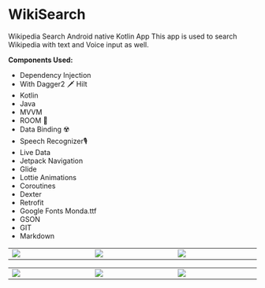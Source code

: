 # WikiSearch

Wikipedia Search Android native Kotlin App
This app is used to search Wikipedia with text and Voice input as well.

 **Components Used:**   
 - Dependency Injection
 - With Dagger2 🗡️ Hilt
 - Kotlin 
 - Java
 - MVVM
 - ROOM 🕋
 - Data Binding ☢️ 
 - Speech Recognizer🎙️
 - Live Data   
 - Jetpack Navigation    
 - Glide   
 - Lottie Animations
 - Coroutines   
 - Dexter    
 - Retrofit 
 - Google Fonts Monda.ttf
 - GSON
 - GIT
 - Markdown 
 
 <table style="width:100%; border:0px">
  <tr>
    <td WIDTH=300 ><img src="https://github.com/MayankChowdhary/WikiSearch/blob/main/screenshots/Screenshot51.gif" >
</td>
    <td WIDTH=300 ><img src="https://github.com/MayankChowdhary/WikiSearch/blob/main/screenshots/Screenshot41.jpg" >
</td>
    <td WIDTH=300 ><img src="https://github.com/MayankChowdhary/WikiSearch/blob/main/screenshots/Screenshot11.jpg" >
</td>
</tr>
</table>

 <table style="width:100%; border:0px">
  <tr>
    <td WIDTH=300 ><img src="https://github.com/MayankChowdhary/WikiSearch/blob/main/screenshots/Screenshot31.jpg" >
</td>
    <td WIDTH=300 ><img src="https://github.com/MayankChowdhary/WikiSearch/blob/main/screenshots/Screenshot21.jpg" >
</td>
    <td WIDTH=300 ><img src="https://github.com/MayankChowdhary/WikiSearch/blob/main/screenshots/Screenshot61.jpg" >
</td>
</tr>
</table>

  
